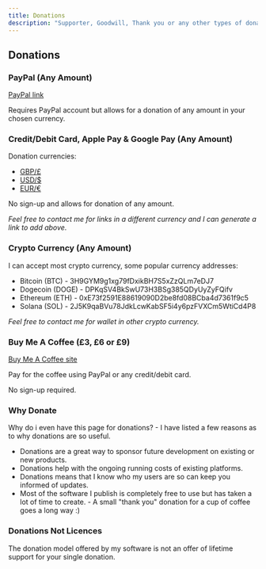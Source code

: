 ```yaml
---
title: Donations
description: "Supporter, Goodwill, Thank you or any other types of donation"
---
```


## Donations

### PayPal (Any Amount)

[PayPal link](https://www.paypal.me/BlythMeister)

Requires PayPal account but allows for a donation of any amount in your chosen currency.

### Credit/Debit Card, Apple Pay & Google Pay (Any Amount)

Donation currencies:

* [GBP/£](https://donate.stripe.com/4gw9Bzgyh0a03yo8ww)
* [USD/$](https://donate.stripe.com/aEUfZXdm5aOE7OE8wx)
* [EUR/€](https://donate.stripe.com/4gwcNLgyh9KA1qg6oq)

No sign-up and allows for donation of any amount.

_Feel free to contact me for links in a different currency and I can generate a link to add above._

### Crypto Currency (Any Amount)

I can accept most crypto currency, some popular currency addresses:

* Bitcoin (BTC) - 3H9GYM9g1xg79fDxikBH7S5xZzQLm7eDJ7
* Dogecoin (DOGE) - DPKqSV4BkSwU73H3BSg385QDyUyZyFQifv
* Ethereum (ETH) - 0xE73f2591E88619090D2be8fd08BCba4d7361f9c5
* Solana (SOL) - 2J5K9qaBVu78JdkLcwKabSF5i4y6pzFVXCm5WtiCd4P8

_Feel free to contact me for wallet in other crypto currency._

### Buy Me A Coffee (£3, £6 or £9)

[Buy Me A Coffee site](https://www.buymeacoffee.com/blythmeister)

Pay for the coffee using PayPal or any credit/debit card.

No sign-up required.

### Why Donate

Why do i even have this page for donations? - I have listed a few reasons as to why donations are so useful.

* Donations are a great way to sponsor future development on existing or new products.
* Donations help with the ongoing running costs of existing platforms.
* Donations means that I know who my users are so can keep you informed of updates.
* Most of the software I publish is completely free to use but has taken a lot of time to create. - A small "thank you" donation for a cup of coffee goes a long way :)

### Donations Not Licences

The donation model offered by my software is not an offer of lifetime support for your single donation.
